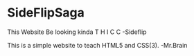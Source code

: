 # SideFlipSaga
This Website Be looking kinda T H I C C
-Sideflip

This is a simple website to teach HTML5 and CSS(3).
-Mr.Brain
